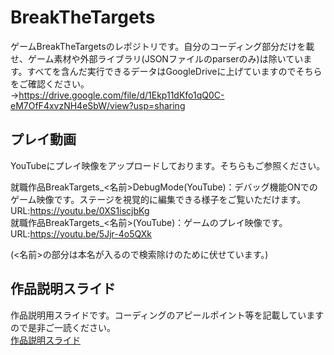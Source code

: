 # BreakTheTargets
ゲームBreakTheTargetsのレポジトリです。自分のコーディング部分だけを載せ、ゲーム素材や外部ライブラリ(JSONファイルのparserのみ)は除いています。すべてを含んだ実行できるデータはGoogleDriveに上げていますのでそちらをご確認ください。  
→https://drive.google.com/file/d/1Ekp11dKfo1qQ0C-eM7OfF4xvzNH4eSbW/view?usp=sharing

## プレイ動画
YouTubeにプレイ映像をアップロードしております。そちらもご参照ください。

就職作品BreakTargets_<名前>DebugMode(YouTube)：デバッグ機能ONでのゲーム映像です。ステージを視覚的に編集できる様子をご覧いただけます。  
  URL:https://youtu.be/0XS1iscjbKg  
就職作品BreakTargets_<名前>(YouTube)：ゲームのプレイ映像です。  
  URL:https://youtu.be/5Jjr-4o5QXk  

(<名前>の部分は本名が入るので検索除けのために伏せています。)

## 作品説明スライド
作品説明用スライドです。コーディングのアピールポイント等を記載していますので是非ご一読ください。  
[作品説明スライド](/作品説明.pdf)
